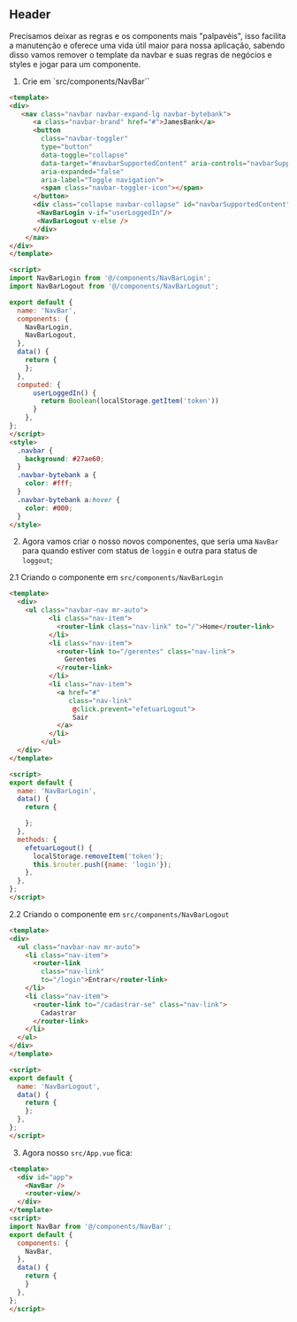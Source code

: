 ## Header 

Precisamos deixar as regras e os components mais "palpavéis", 
isso facilita a manutenção e oferece uma vida útil maior para nossa aplicação, sabendo disso vamos remover o template da navbar e suas regras de negócios e styles e jogar para um componente.

1. Crie em `src/components/NavBar``

```html
<template>
<div>
   <nav class="navbar navbar-expand-lg navbar-bytebank">
      <a class="navbar-brand" href="#">JamesBank</a>
      <button 
        class="navbar-toggler" 
        type="button" 
        data-toggle="collapse" 
        data-target="#navbarSupportedContent" aria-controls="navbarSupportedContent" 
        aria-expanded="false" 
        aria-label="Toggle navigation">
        <span class="navbar-toggler-icon"></span>
      </button>
      <div class="collapse navbar-collapse" id="navbarSupportedContent">
       <NavBarLogin v-if="userLoggedIn"/>
       <NavBarLogout v-else />
      </div>
    </nav>
</div>
</template>

<script>
import NavBarLogin from '@/components/NavBarLogin';
import NavBarLogout from '@/components/NavBarLogout';

export default {
  name: 'NavBar',
  components: {
    NavBarLogin,
    NavBarLogout,
  },
  data() {
    return {
    };
  },
  computed: {
      userLoggedIn() {
        return Boolean(localStorage.getItem('token'))
      }
    },
};
</script>
<style>
  .navbar {
    background: #27ae60;
  }
  .navbar-bytebank a {
    color: #fff;
  }
  .navbar-bytebank a:hover {
    color: #000;
  }
</style>
````


2. Agora vamos criar o nosso novos componentes, que seria uma `NavBar` para quando estiver com status de `loggin` e outra para status de `loggout`;

2.1 Criando o componente em `src/components/NavBarLogin`

```html
<template>
  <div>
    <ul class="navbar-nav mr-auto">
          <li class="nav-item">
            <router-link class="nav-link" to="/">Home</router-link>
          </li>
          <li class="nav-item">
            <router-link to="/gerentes" class="nav-link">
              Gerentes
            </router-link>
          </li>
          <li class="nav-item">
            <a href="#" 
               class="nav-link"
                @click.prevent="efetuarLogout">
                Sair
            </a>
          </li>
        </ul>
  </div>
</template>

<script>
export default {
  name: 'NavBarLogin',
  data() {
    return {

    };
  },
  methods: {
    efetuarLogout() {
      localStorage.removeItem('token');
      this.$router.push({name: 'login'});
    },
  },
};
</script>
```

2.2 Criando o componente em `src/components/NavBarLogout`

```html
<template>
<div>
  <ul class="navbar-nav mr-auto">
    <li class="nav-item">
      <router-link 
        class="nav-link" 
        to="/login">Entrar</router-link>
    </li>
    <li class="nav-item">
      <router-link to="/cadastrar-se" class="nav-link">
        Cadastrar
      </router-link>
    </li>
  </ul>
</div>
</template>

<script>
export default {
  name: 'NavBarLogout',
  data() {
    return {
    };
  },
};
</script>
```

3. Agora nosso `src/App.vue` fica:

```html
<template>
  <div id="app">
    <NavBar />
    <router-view/>
  </div>
</template>
<script>
import NavBar from '@/components/NavBar';
export default {
  components: {
    NavBar,
  },
  data() { 
    return {
    }
  },
};
</script>
```